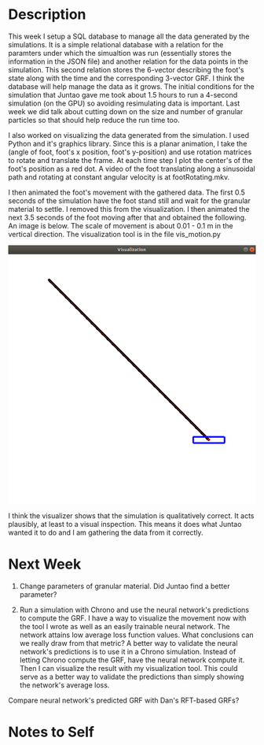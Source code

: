 # Description
This week I setup a SQL database to manage all the data generated by the simulations. It is a simple relational database with a relation for the paramters under which the simualtion was run (essentially stores the information in the JSON file) and another relation for the data points in the simulation. This second relation stores the 6-vector describing the foot's state along with the time and the corresponding 3-vector GRF. I think the database will help manage the data as it grows. The initial conditions for the simulation that Juntao gave me took about 1.5 hours to run a 4-second simulation (on the GPU) so avoiding resimulating data is important. Last week we did talk about cutting down on the size and number of granular particles so that should help reduce the run time too.

I also worked on visualizing the data generated from the simulation. I used Python and it's graphics library. Since this is a planar animation, I take the (angle of foot, foot's x position, foot's y-position) and use rotation matrices to rotate and translate the frame. At each time step I plot the center's of the foot's position as a red dot. A video of the foot translating along a sinusoidal path and rotating at constant angular velocity is at footRotating.mkv.

I then animated the foot's movement with the gathered data. The first 0.5 seconds of the simulation have the foot stand still and wait for the granular material to settle. I removed this from the visualization. I then animated the next 3.5 seconds of the foot moving after that and obtained the following. An image is below. The scale of movement is about 0.01 - 0.1 m in the vertical direction. The visualization tool is in the file vis_motion.py  
 
![alt text](https://github.com/PeterJochem/Chrono_Simulations/blob/master/smallVis.png "0.5 Second Visualization")

I think the visualizer shows that the simulation is qualitatively correct. It acts plausibly, at least to a visual inspection. This means it does what Juntao wanted it to do and I am gathering the data from it correctly. 

# Next Week
1) Change parameters of granular material. Did Juntao find a better parameter? 

2) Run a simulation with Chrono and use the neural network's predictions to compute the GRF. I have a way to visualize the movement now with the tool I wrote as well as an easily trainable neural network. The network attains low average loss function values. What conclusions can we really draw from that metric? A better way to validate the neural network's predictions is to use it in a Chrono simulation. Instead of letting Chrono compute the GRF, have the neural network compute it. Then I can visualize the result with my visualization tool. This could serve as a better way to validate the predictions than simply showing the network's average loss.  

Compare neural network's predicted GRF with Dan's RFT-based GRFs?

# Notes to Self
